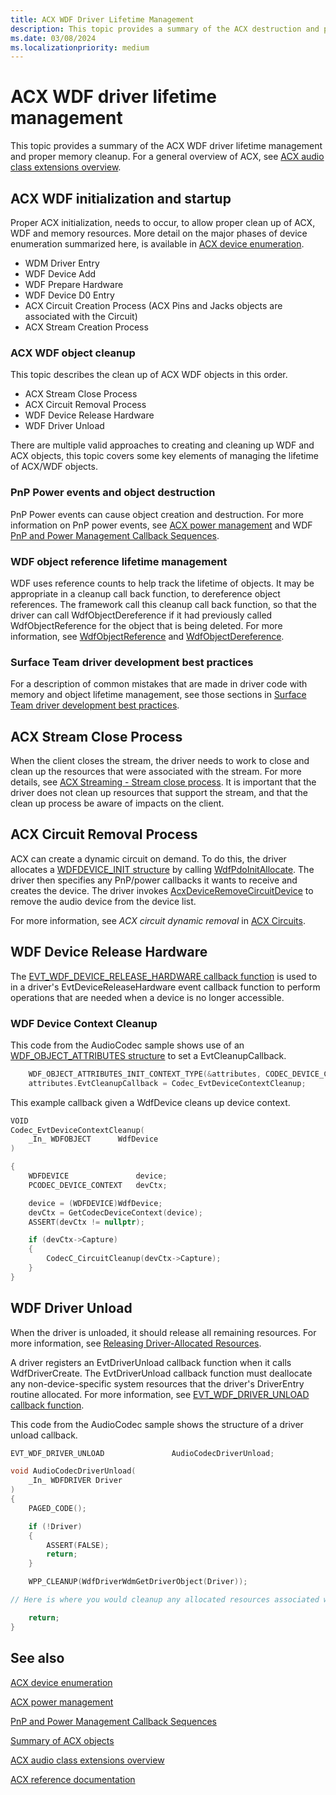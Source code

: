 ```yaml
---
title: ACX WDF Driver Lifetime Management
description: This topic provides a summary of the ACX destruction and proper memory cleanup.
ms.date: 03/08/2024
ms.localizationpriority: medium
---
```


# ACX WDF driver lifetime management

This topic provides a summary of the ACX WDF driver lifetime management and proper memory cleanup. For a general overview of ACX, see [ACX audio class extensions overview](acx-audio-class-extensions-overview.md).

## ACX WDF initialization and startup

Proper ACX initialization, needs to occur, to allow proper clean up of ACX, WDF and memory resources. More detail on the major phases of device enumeration summarized here,  is available in [ACX device enumeration](acx-device-enumeration.md).

- WDM Driver Entry
- WDF Device Add
- WDF Prepare Hardware
- WDF Device D0 Entry
- ACX Circuit Creation Process (ACX Pins and Jacks objects are associated with the Circuit)
- ACX Stream Creation Process

### ACX WDF object cleanup

This topic describes the clean up of ACX WDF objects in this order.

- ACX Stream Close Process
- ACX Circuit Removal Process
- WDF Device Release Hardware
- WDF Driver Unload

There are multiple valid approaches to creating and cleaning up WDF and ACX objects, this topic covers some key elements of managing the lifetime of ACX/WDF objects.

### PnP Power events and object destruction

PnP Power events can cause object creation and destruction. For more information on PnP power events, see [ACX power management](acx-power-management.md) and WDF [PnP and Power Management Callback Sequences](../wdf/pnp-and-power-management-callback-sequences.md).

### WDF object reference lifetime management

WDF uses reference counts to help track the lifetime of objects. It may be appropriate in a cleanup call back function, to dereference object references. The framework call this cleanup call back function, so that the driver can call WdfObjectDereference if it had previously called WdfObjectReference for the object that is being deleted. For more information, see [WdfObjectReference](/windows-hardware/drivers/wdf/wdfobjectreference) and [WdfObjectDereference](/windows-hardware/drivers/wdf/wdfobjectdereference).

### Surface Team driver development best practices

For a description of common mistakes that are made in driver code with memory and object lifetime management, see those sections in [Surface Team driver development best practices](/windows-hardware/drivers/kernel/surface-team-driver-development-best-practices).

## ACX Stream Close Process

When the client closes the stream, the driver needs to work to close and clean up the resources that were associated with the stream. For more details, see [ACX Streaming - Stream close process](acx-streaming.md#stream-close-process). It is important that the driver does not clean up resources that support the stream, and that the clean up process be aware of impacts on the client.

## ACX Circuit Removal Process

ACX can create a dynamic circuit on demand. To do this, the driver allocates a [WDFDEVICE_INIT structure](../wdf/wdfdevice_init.md) by calling [WdfPdoInitAllocate](/windows-hardware/drivers/ddi/wdfpdo/nf-wdfpdo-wdfpdoinitallocate). The driver then specifies any PnP/power callbacks it wants to receive and creates the device. The driver invokes [AcxDeviceRemoveCircuitDevice](/windows-hardware/drivers/ddi/acxdevice/nf-acxdevice-acxdeviceremovecircuitdevice) to remove the audio device from the device list.

For more information, see *ACX circuit dynamic removal* in [ACX Circuits](acx-circuits.md#acx-circuit-dynamic-removal).

## WDF Device Release Hardware

The [EVT_WDF_DEVICE_RELEASE_HARDWARE callback function](/windows-hardware/drivers/ddi/wdfdevice/nc-wdfdevice-evt_wdf_device_release_hardware) is used to in a driver's EvtDeviceReleaseHardware event callback function to perform operations that are needed when a device is no longer accessible.

### WDF Device Context Cleanup

This code from the AudioCodec sample shows use of an [WDF_OBJECT_ATTRIBUTES structure](/windows-hardware/drivers/ddi/wdfobject/ns-wdfobject-_wdf_object_attributes) to set a EvtCleanupCallback.

```cpp
    WDF_OBJECT_ATTRIBUTES_INIT_CONTEXT_TYPE(&attributes, CODEC_DEVICE_CONTEXT);
    attributes.EvtCleanupCallback = Codec_EvtDeviceContextCleanup;
```

This example callback given a WdfDevice cleans up device context.

```cpp
VOID
Codec_EvtDeviceContextCleanup(
    _In_ WDFOBJECT      WdfDevice
)

{
    WDFDEVICE               device;
    PCODEC_DEVICE_CONTEXT   devCtx;

    device = (WDFDEVICE)WdfDevice;
    devCtx = GetCodecDeviceContext(device);
    ASSERT(devCtx != nullptr);

    if (devCtx->Capture)
    {
        CodecC_CircuitCleanup(devCtx->Capture);
    }
}
```

## WDF Driver Unload

When the driver is unloaded, it should release all remaining resources. For more information, see [Releasing Driver-Allocated Resources](/windows-hardware/drivers/kernel/releasing-driver-allocated-resources).

A driver registers an EvtDriverUnload callback function when it calls WdfDriverCreate. The EvtDriverUnload callback function must deallocate any non-device-specific system resources that the driver's DriverEntry routine allocated. For more information, see [EVT_WDF_DRIVER_UNLOAD callback function](/windows-hardware/drivers/ddi/wdfdriver/nc-wdfdriver-evt_wdf_driver_unload).

This code from the AudioCodec sample shows the structure of a driver unload callback.

```cpp
EVT_WDF_DRIVER_UNLOAD               AudioCodecDriverUnload;

void AudioCodecDriverUnload(
    _In_ WDFDRIVER Driver
)
{
    PAGED_CODE();

    if (!Driver)
    {
        ASSERT(FALSE);
        return;
    }

    WPP_CLEANUP(WdfDriverWdmGetDriverObject(Driver));

// Here is where you would cleanup any allocated resources associated with the driver.

    return;
}
```

## See also

[ACX device enumeration](acx-device-enumeration.md)

[ACX power management](acx-power-management.md)

[PnP and Power Management Callback Sequences](../wdf/pnp-and-power-management-callback-sequences.md)

[Summary of ACX objects](acx-summary-of-objects.md)

[ACX audio class extensions overview](acx-audio-class-extensions-overview.md)

[ACX reference documentation](acx-reference.md)
